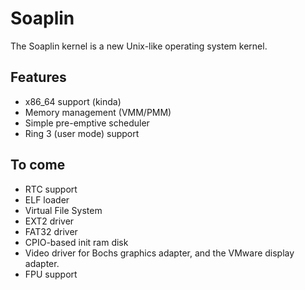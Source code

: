 # Soaplin
The Soaplin kernel is a new Unix-like operating system kernel.

## Features
* x86_64 support (kinda)
* Memory management (VMM/PMM)
* Simple pre-emptive scheduler
* Ring 3 (user mode) support

## To come
* RTC support
* ELF loader
* Virtual File System
* EXT2 driver 
* FAT32 driver
* CPIO-based init ram disk
* Video driver for Bochs graphics adapter, and the VMware display adapter.
* FPU support
